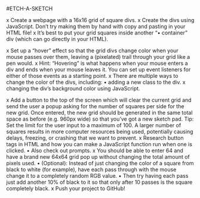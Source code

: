 #ETCH-A-SKETCH


x Create a webpage with a 16x16 grid of square divs.
  x Create the divs using JavaScript. Don’t try making them by hand with copy and pasting in your HTML file!
  x It’s best to put your grid squares inside another “• container” div (which can go directly in your HTML).

x Set up a “hover” effect so that the grid divs change color when your mouse passes over them, leaving a (pixelated) trail through your grid like a pen would.
  x Hint: “Hovering” is what happens when your mouse enters a div and ends when your mouse leaves it. You can set up event listeners for either of those events as a starting point.
  x There are multiple ways to change the color of the divs, including:
    • adding a new class to the div.
    x changing the div’s background color using JavaScript.

x Add a button to the top of the screen which will clear the current grid and send the user a popup asking for the number of squares per side for the new grid. Once entered, the new grid should be generated in the same total space as before (e.g. 960px wide) so that you’ve got a new sketch pad. Tip: Set the limit for the user input to a maximum of 100. A larger number of squares results in more computer resources being used, potentially causing delays, freezing, or crashing that we want to prevent.
  x Research button tags in HTML and how you can make a JavaScript function run when one is clicked.
  • Also check out prompts.
  x You should be able to enter 64 and have a brand new 64x64 grid pop up without changing the total amount of pixels used.
• (Optional): Instead of just changing the color of a square from black to white (for example), have each pass through with the mouse change it to a completely random RGB value. 
• Then try having each pass just add another 10% of black to it so that only after 10 passes is the square completely black.
x Push your project to GitHub!